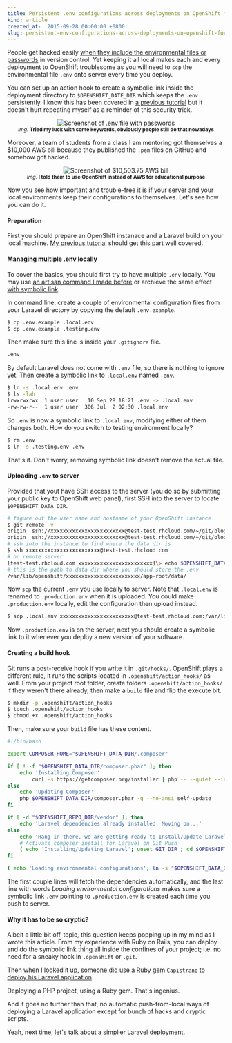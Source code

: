 ```yaml
---
title: Persistent .env configurations across deployments on OpenShift for Laravel 5
kind: article
created_at: '2015-09-28 00:00:00 +0800'
slug: persistent-env-configurations-across-deployments-on-openshift-for-laravel-5
---
```


People get hacked easily [when they include the environmental files or passwords](http://blog.nortal.com/mining-passwords-github-repositories/) in version control. Yet keeping it all local makes each and every deployment to OpenShift troublesome as you will need to `scp` the environmental file `.env` onto server every time you deploy.

You can set up an action hook to create a symbolic link inside the deployment directory to `$OPENSHIFT_DATE_DIR` which keeps the `.env` persistently. I know this has been covered in [a previous tutorial](http://blog.tommyku.com/blog/using-laravel-5-0-with-angularjs-part-2-of-5-migrations-controllers-validations-in-laravel-5-0#deploying-the-back-end) but it doesn't hurt repeating myself as a reminder of this security trick.

<div style="text-align: center;">
<img src="./Screenshot from 2015-09-28 17_34_43.png" title="Screenshot of .env file with passwords" />
<br />
<small><em>Img.</em> <strong>Tried my luck with some keywords, obviously people still do that nowadays</strong></small>
</div>

Moreover, a team of students from a class I am mentoring got themselves a $10,000 AWS bill because they published the `.pem` files on GitHub and somehow got hacked.

<div style="text-align: center;">
<img src="./12006125_10153687770762112_5465783357743922822_n.jpg" title="Screenshot of $10,503.75 AWS bill" />
<br />
<small><em>Img.</em> <strong>I told them to use OpenShift instead of AWS for educational purpose</strong></small>
</div>

Now you see how important and trouble-free it is if your server and your local environments keep their configurations to themselves. Let's see how you can do it.

#### Preparation

First you should prepare an OpenShift instanace and a Laravel build on your local machine. [My previous tutorial](http://blog.tommyku.com/blog/using-laravel-5-0-with-angularjs-part-1-of-5-setting-up-laravel-5-0) should get this part well covered.

#### Managing multiple .env locally

To cover the basics, you should first try to have multiple `.env` locally. You may use [an artisan command I made before](http://blog.tommyku.com/blog/an-artisan-command-for-using-multiple-environment-configurations-in-laravel-5) or archieve the same effect [with symbolic link](http://blog.tommyku.com/blog/multiple-env-configurations-in-laravel-5-using-symbolic-link).

In command line, create a couple of environmental configuration files from your Laravel directory by copying the default `.env.example`.

~~~ bash
$ cp .env.example .local.env
$ cp .env.example .testing.env
~~~

Then make sure this line is inside your `.gitignore` file.

~~~ bash
.env
~~~

By default Laravel does not come with `.env` file, so there is nothing to ignore yet. Then create a symbolic link to `.local.env` named `.env`.

~~~ bash
$ ln -s .local.env .env
$ ls -lah
lrwxrwxrwx  1 user user   10 Sep 28 18:21 .env -> .local.env
-rw-rw-r--  1 user user  306 Jul  2 02:30 .local.env
~~~

So `.env` is now a symbolic link to `.local.env`, modifying either of them changes both. How do you switch to testing environment locally?

~~~ bash
$ rm .env
$ ln -s .testing.env .env
~~~

That's it. Don't worry, removing symbolic link doesn't remove the actual file.

#### Uploading `.env` to server

Provided that yout have SSH access to the server (you do so by submitting your public key to OpenShift web panel), first SSH into the server to locate `$OPENSHIFT_DATA_DIR`.

~~~ bash
# figure out the user name and hostname of your OpenShift instance
$ git remote -v
origin  ssh://xxxxxxxxxxxxxxxxxxxxxxxx@test-test.rhcloud.com/~/git/blog.git/ (fetch)
origin  ssh://xxxxxxxxxxxxxxxxxxxxxxxx@test-test.rhcloud.com/~/git/blog.git/ (push)
# ssh into the instance to find where the data dir is
$ ssh xxxxxxxxxxxxxxxxxxxxxxxx@test-test.rhcloud.com
# on remote server
[test-test.rhcloud.com xxxxxxxxxxxxxxxxxxxxxxxx]\> echo $OPENSHIFT_DATA_DIR
# this is the path to data dir where you should store the .env
/var/lib/openshift/xxxxxxxxxxxxxxxxxxxxxxxx/app-root/data/
~~~

Now `scp` the current `.env` you use locally to server. Note that `.local.env` is renamed to `.production.env` when it is uploaded. You could make `.production.env` locally, edit the configuration then upload instead.

~~~ bash
$ scp .local.env xxxxxxxxxxxxxxxxxxxxxxxx@test-test.rhcloud.com:/var/lib/openshift/xxxxxxxxxxxxxxxxxxxxxxxx/app-root/data/.production.env
~~~

Now `.production.env` is on the server, next you should create a symbolic link to it whenever you deploy a new version of your software.

#### Creating a build hook

Git runs a post-receive hook if you write it in `.git/hooks/`. OpenShift plays a different rule, it runs the scripts located in `.openshift/action_hooks/` as well. From your project root folder, create folders `.openshift/action_hooks/` if they weren't there already, then make a `build` file and flip the execute bit.

~~~ bash
$ mkdir -p .openshift/action_hooks
$ touch .openshift/action_hooks
$ chmod +x .openshift/action_hooks
~~~

Then, make sure your `build` file has these content.

~~~ bash
#!/bin/bash

export COMPOSER_HOME="$OPENSHIFT_DATA_DIR/.composer"

if [ ! -f "$OPENSHIFT_DATA_DIR/composer.phar" ]; then
    echo 'Installing Composer'
        curl -s https://getcomposer.org/installer | php -- --quiet --install-dir=$OPENSHIFT_DATA_DIR
else
    echo 'Updating Composer'
    php $OPENSHIFT_DATA_DIR/composer.phar -q --no-ansi self-update
fi

if [ -d "$OPENSHIFT_REPO_DIR/vendor" ]; then
    echo 'Laravel dependencies already installed, Moving on...'
else
    echo 'Hang in there, we are getting ready to Install/Update Laravel dependencies'
    # Activate composer install for Laravel on Git Push
    ( echo 'Installing/Updating Laravel'; unset GIT_DIR ; cd $OPENSHIFT_REPO_DIR ; php $OPENSHIFT_DATA_DIR/composer.phar -q --no-ansi install ; )   
fi

( echo 'Loading environmental configurations'; ln -s "$OPENSHIFT_DATA_DIR/.production.env" "$OPENSHIFT_REPO_DIR/.env"; cd $OPENSHIFT_REPO_DIR; )
~~~

The first couple lines will fetch the dependencies automatically, and the last line with words *Loading environmental configurations* makes sure a symbolic link `.env` pointing to `.production.env` is created each time you push to server.

#### Why it has to be so cryptic?

Albeit a little bit off-topic, this question keeps popping up in my mind as I wrote this article. From my experience with Ruby on Rails, you can deploy and do the symbolic link thing all inside the confines of your project; i.e. no need for a sneaky hook in `.openshift` or `.git`.

Then when I looked it up, [someone did use a Ruby gem `Capistrano` to deploy his Laravel application](https://www.airpair.com/laravel/posts/automating-laravel-deployments-using-capistrano).

Deploying a PHP project, using a Ruby gem. That's ingenius.

And it goes no further than that, no automatic push-from-local ways of deploying a Laravel application except for bunch of hacks and cryptic scripts.

Yeah, next time, let's talk about a simplier Laravel deployment.
